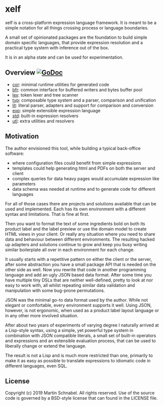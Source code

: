 xelf
====

xelf is a cross-platform expression language framework. It is meant to be a simple notation for all
things crossing process or language boundaries.

A small set of opinionated packages are the foundation to build simple domain specific languages,
that provide expression resolution and a practical type system with inference out of the box.

It is in an alpha state and can be used for experimentation.

Overview [![GoDoc](https://godoc.org/github.com/mb0/xelf?status.svg)](https://godoc.org/github.com/mb0/xelf)
--------

 * [cor](https://godoc.org/github.com/mb0/xelf/cor):
   minimal runtime utilities for generated code
 * [bfr](https://godoc.org/github.com/mb0/xelf/bfr):
   common interface for buffered writers and bytes buffer pool
 * [lex](https://godoc.org/github.com/mb0/xelf/lex):
   token lexer and tree scanner
 * [typ](https://godoc.org/github.com/mb0/xelf/typ):
   composable type system and a parser, comparison and unification
 * [lit](https://godoc.org/github.com/mb0/xelf/lit):
   literal parser, adapters and support for comparison and conversion
 * [exp](https://godoc.org/github.com/mb0/xelf/exp):
   simple extensible expression language
 * [std](https://godoc.org/github.com/mb0/xelf/std):
   built-in expression resolvers
 * [utl](https://godoc.org/github.com/mb0/xelf/utl):
   extra utilities and resolvers

Motivation
----------

The author envisioned this tool, while building a typical back-office software:

 * where configuration files could benefit from simple expressions
 * templates could help generating html and PDFs on both the server and client
 * complex queries for data heavy pages would accumulate expression like parameters
 * data schema was needed at runtime and to generate code for different languages

For all of those cases there are projects and solutions available that can be used and implemented.
Each has its own environment with a different syntax and limitations. That is fine at first.

Then you want to format the text of some ingredients bold on both its product label and the label
preview or use the domain model to create HTML views in your client.
Or really any situation where you need to share data and behaviour between different environments.
The resulting hacked up adapters and solutions continue to grow and keep you busy writing similar
boilerplate all over in each environment for each change.

It usually starts with a repetitive pattern on either the client or the server, after some
abstraction you have a small package API that is needed on the other side as well.
Now you rewrite that code in another programming language and add an ugly JSON based data format.
After some time you have multiple tiny DSLs that are neither well-defined, pretty to look at nor
easy to work with, all whilst repeating similar data validation and manipulation with some
bug-prone permutations.

JSON was the minimal go-to data format used by the author. While not elegant or comfortable, every
environment supports it well. Using JSON, however, is not ergonomic, when used as a product label
layout language or in any other more involved situation.

After about two years of experiments of varying degree I naturally arrived at a Lisp-style syntax,
using a simple, yet powerful type system in combination with JSON compatible literals, a small set
of built-in operators and expressions and an extensible evaluation process, that can be used to
liberally change or extend the language.

The result is not a Lisp and is much more restricted than one, primarily to make it as easy as
possible to translate expressions to idiomatic code in different languages, even SQL.

License
-------

Copyright (c) 2019 Martin Schnabel. All rights reserved.
Use of the source code is governed by a BSD-style license that can found in the LICENSE file.
